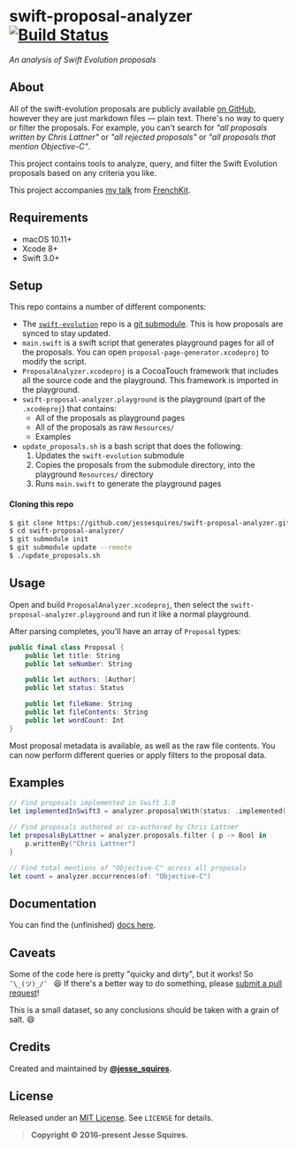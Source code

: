 # swift-proposal-analyzer [![Build Status](https://travis-ci.org/jessesquires/swift-proposal-analyzer.svg?branch=master)](https://travis-ci.org/jessesquires/swift-proposal-analyzer)

*An analysis of Swift Evolution proposals*

## About

All of the swift-evolution proposals are publicly available [on GitHub](https://github.com/apple/swift-evolution), however they are just markdown files — plain text. There's no way to query or filter the proposals. For example, you can't search for *"all proposals written by Chris Lattner"* or *"all rejected proposals"* or *"all proposals that mention Objective-C"*.

This project contains tools to analyze, query, and filter the Swift Evolution proposals based on any criteria you like.

This project accompanies [my talk](https://speakerdeck.com/jessesquires/140-proposals-in-30-minutes) from [FrenchKit](http://frenchkit.fr).

## Requirements

- macOS 10.11+
- Xcode 8+
- Swift 3.0+

## Setup

This repo contains a number of different components:

- The [`swift-evolution`](https://github.com/apple/swift-evolution) repo is a [git submodule](https://git-scm.com/book/en/v2/Git-Tools-Submodules). This is how proposals are synced to stay updated.
- `main.swift` is a swift script that generates playground pages for all of the proposals. You can open `proposal-page-generator.xcodeproj` to modify the script.
- `ProposalAnalyzer.xcodeproj` is a CocoaTouch framework that includes all the source code and the playground. This framework is imported in the playground.
- `swift-proposal-analyzer.playground` is the playground (part of the `.xcodeproj`) that contains:
    - All of the proposals as playground pages
    - All of the proposals as raw `Resources/`
    - Examples
- `update_proposals.sh` is a bash script that does the following:
    1.  Updates the `swift-evolution` submodule
    2.  Copies the proposals from the submodule directory, into the playground `Resources/` directory
    2.  Runs `main.swift` to generate the playground pages

#### Cloning this repo

```bash
$ git clone https://github.com/jessesquires/swift-proposal-analyzer.git
$ cd swift-proposal-analyzer/
$ git submodule init
$ git submodule update --remote
$ ./update_proposals.sh
```

## Usage

Open and build `ProposalAnalyzer.xcodeproj`, then select the `swift-proposal-analyzer.playground` and run it like a normal playground.

After parsing completes, you'll have an array of `Proposal` types:

```swift
public final class Proposal {
    public let title: String
    public let seNumber: String

    public let authors: [Author]
    public let status: Status

    public let fileName: String
    public let fileContents: String
    public let wordCount: Int
}
```

Most proposal metadata is available, as well as the raw file contents. You can now perform different queries or apply filters to the proposal data.

## Examples

```swift
// Find proposals implemented in Swift 3.0
let implementedInSwift3 = analyzer.proposalsWith(status: .implemented(.v3_0))
```

```swift
// Find proposals authored or co-authored by Chris Lattner
let proposalsByLattner = analyzer.proposals.filter { p -> Bool in
    p.writtenBy("Chris Lattner")
}
```

```swift
// Find total mentions of "Objective-C" across all proposals
let count = analyzer.occurrences(of: "Objective-C")
```

## Documentation

You can find the (unfinished) [docs here](http://jessesquires.github.io/swift-proposal-analyzer/).

## Caveats

Some of the code here is pretty "quicky and dirty", but it works! So `¯\_(ツ)_/¯ ` :laughing: If there's a better way to do something, please [submit a pull request](https://github.com/jessesquires/swift-proposal-analyzer/pulls)!

This is a small dataset, so any conclusions should be taken with a grain of salt. :smile:

## Credits

Created and maintained by [**@jesse_squires**](https://twitter.com/jesse_squires).

## License

Released under an [MIT License](http://opensource.org/licenses/MIT). See `LICENSE` for details.

>**Copyright &copy; 2016-present Jesse Squires.**
